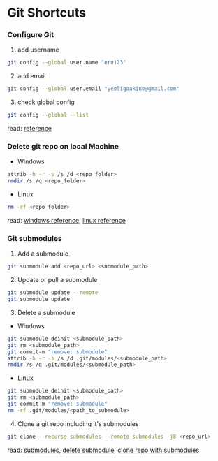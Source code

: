 # Git Shortcuts

### Configure Git

1. add username

```bash
git config --global user.name "eru123"
```

2. add email

```bash
git config --global user.email "yeoligoakino@gmail.com"
```

3. check global config

```bash
git config --global --list
```

read: [reference](https://docs.gitlab.com/ee/gitlab-basics/start-using-git.html)

### Delete git repo on local Machine

 - Windows

```bash
attrib -h -r -s /s /d <repo_folder>
rmdir /s /q <repo_folder>
```

 - Linux

```bash
rm -rf <repo_folder>
```

read: [windows reference](https://stackoverflow.com/questions/17369850/how-to-remove-git-repository-created-on-desktop), [linux reference](https://www.geeksforgeeks.org/deleting-a-local-github-repository/)

### Git submodules

1. Add a submodule

```bash
git submodule add <repo_url> <submodule_path>
```

2. Update or pull a submodule

```bash
git submodule update --remote
git submodule update
```

3. Delete a submodule

 - Windows

```bash
git submodule deinit <submodule_path>
git rm <submodule_path>
git commit-m "remove: submodule"
attrib -h -r -s /s /d .git/modules/<submodule_path>
rmdir /s /q .git/modules/<submodule_path>
```

 - Linux

```bash
git submodule deinit <submodule_path>
git rm <submodule_path>
git commit-m "remove: submodule"
rm -rf .git/modules/<path_to_submodule>
```

4. Clone a git repo including it's submodules

```bash
git clone --recurse-submodules --remote-submodules -j8 <repo_url>
```

read: [submodules](https://git-scm.com/book/en/v2/Git-Tools-Submodules), [delete submodule](https://gist.github.com/myusuf3/7f645819ded92bda6677), [clone repo with submodules](https://stackoverflow.com/questions/3796927/how-to-git-clone-including-submodules)
